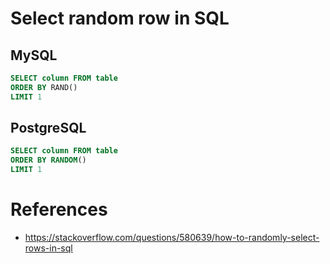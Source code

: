 # Select random row in SQL

## MySQL

```sql
SELECT column FROM table
ORDER BY RAND()
LIMIT 1
```

## PostgreSQL

```sql
SELECT column FROM table
ORDER BY RANDOM()
LIMIT 1
```

# References

- https://stackoverflow.com/questions/580639/how-to-randomly-select-rows-in-sql